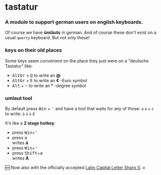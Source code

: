 # tastatur

### A module to support **german users** on **english keyboards**.

Of course we have **ümläuts** in german. And of course these don't exist on a usual `qwerty` keyboard. But not only these!

### keys on their old places
Some keys seem convenient on the place they just were on a "deutsche Tastatur" like:

- <kbd>AltGr</kbd> + <kbd>Q</kbd> to write an **@**
- <kbd>AltGr</kbd> + <kbd>E</kbd> to write an **€** -Euro symbol
- <kbd>Alt</kbd> + <kbd>~</kbd> to write an **°** -degree symbol

### umlaut tool
By default press <kbd>Win</kbd> + <kbd>'</kbd> and have a tool that waits for any of those:
`a` `o` `u` `s` to write:
`ä` `ö` `ü` `ß`

It's like a **2 stage hotkey**:
- press <kbd>Win</kbd>+<kbd>'</kbd>
- press <kbd>a</kbd>
<br>writes **ä**
- press <kbd>Win</kbd>+<kbd>'</kbd>
- press <kbd>Shift</kbd>+<kbd>a</kbd>
<br>writes **Ä**

🆕 Now also with the officially accepted [Latin Capital Letter Sharp S](https://unicode-table.com/en/1E9E/): `ẞ`
